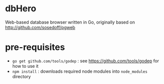 # dbHero

Web-based database browser written in Go, originally based on http://github.com/sosedoff/pgweb

# pre-requisites

* `go get github.com/tools/godep` : see https://github.com/tools/godep for how to use it
* `npm install` : downloads required node modules into `node_modules` directory

